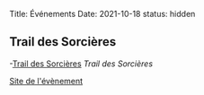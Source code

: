 Title: Événements
Date: 2021-10-18
status: hidden

## Trail des Sorcières

-[Trail des Sorcières](/documents/AfficheTrail.pdf)
*Trail des Sorcières*

[Site de l'évènement](http://www.traildesorcieres.com)

